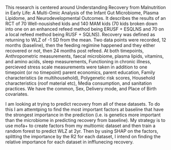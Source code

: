This research is centered around Understanding Recovery from Malnutrition in Early Life: A Multi-Omic Analysis of the Infant Gut Microbiome, Plasma Lipidome, and Neurodevelopmental Outcomes. It describes the results of an RCT of 70 Well-nousished kids and 140 MAM kids (70 kids broken down into one on an enhanced refeed method being ERUSF + ESQLNS and 70 on a local refeed method being RUSF + SQLNS). Recovery was defined as returning to WLZ of -1 SD from the mean. Two data points were recorded, 12 months (baseline), then the feeding regimine happened and they either recovered or not, then 24 months post refeed. At both timepoints, Anthropometric measurements, faecal microbiome, plasma lipids, vitamins, and amino acids, sleep measurements, Functioning in chronic illness, percieved stress scale measurements were taken in addition to one timepoint (or no timepoint) parent economics, parent education, Family characteristics (ie multihousehold), Polygenetic risk scores, Household characteristics (roof material etc), Media consumption, and sanitation practices. We have the common, Sex, Delivery mode, and Place of Birth covariates.

I am looking at trying to predict recovery from all of these datasets. To do this I am attemtping to find the most important factors at baseline that have the strongest importance in the prediction (i.e. is genetics more important than the microbiome in predicting recovery from baseline). My strategy is to use mofa+ to create factors from my multiomic dataset and then train a random forest to predict WLZ at 2yr. Then by using SHAP on the factors, splitting the importance by the R2 for each dataset, I intend on finding the relative importance for each dataset in infflunecing recovery.
